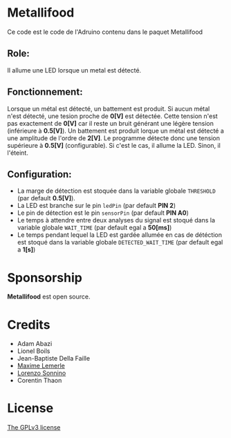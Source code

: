 
# Metallifood
Ce code est le code de l'Adruino contenu dans le paquet Metallifood

## Role:
Il allume une LED lorsque un metal est détecté.

## Fonctionnement:
Lorsque un métal est détecté, un battement est produit.
Si aucun métal n'est détecté, une tesion proche de **0[V]** est détectée.
Cette tension n'est pas exactement de **0[V]** car il reste un bruit générant une légère tension (inférieure à **0.5[V]**).
Un battement est produit lorque un métal est détecté a une amplitude de l'ordre de **2[V]**.
Le programme détecte donc une tension supérieure à **0.5[V]** (configurable). Si c'est le cas, il allume la LED. Sinon, il l'éteint.

## Configuration:
* La marge de détection est stoquée dans la variable globale ```THRESHOLD``` (par default **0.5[V]**).
* La LED est branche sur le pin ```ledPin``` (par default **PIN 2**)
* Le pin de détection est le pin ```sensorPin``` (par default **PIN A0**)
* Le temps à attendre entre deux analyses du signal est stoqué dans la variable globale ```WAIT_TIME``` (par default egal a **50[ms]**)
* Le temps pendant lequel la LED est gardée allumée en cas de détéction est stoqué dans la variable globale ```DETECTED_WAIT_TIME``` (par default egal a **1[s]**)

# Sponsorship

**Metallifood**  est open source.

# Credits

- Adam Abazi
- Lionel Boils
- Jean-Baptiste Della Faille
- [Maxime Lemerle](https://github.com/maxIem)
- [Lorenzo Sonnino](https://github.com/lsonnino)
- Corentin Thaon

# License

[The GPLv3 license](https://www.gnu.org/licenses/gpl-3.0.en.html)
